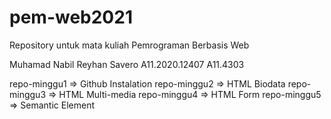 # pem-web2021
Repository untuk mata kuliah Pemrograman Berbasis Web

Muhamad Nabil Reyhan Savero
A11.2020.12407
A11.4303

repo-minggu1  => Github Instalation
repo-minggu2  => HTML Biodata
repo-minggu3  => HTML Multi-media
repo-minggu4  => HTML Form
repo-minggu5  => Semantic Element
